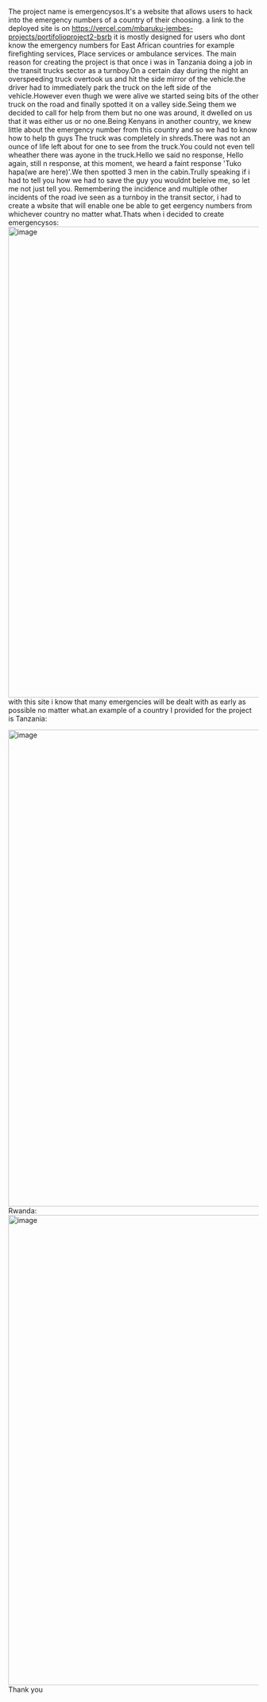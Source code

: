 The project name is emergencysos.It's a website that allows users to hack into the emergency numbers of a country of their choosing.
a link to the deployed site is on https://vercel.com/mbaruku-jembes-projects/portifolioproject2-bsrb
it is mostly designed for users who dont know the emergency numbers for East African countries for example firefighting services, Place services or ambulance services.
The main reason for creating the project is that once i was in Tanzania doing a job in the transit trucks sector as a turnboy.On a certain day during the night an overspeeding truck overtook us and hit the side mirror of the vehicle.the driver had to immediately park the truck on the left side of the vehicle.However even thugh we were alive we started seing bits of the other truck on the road and finally spotted it on a valley side.Seing them we decided to call for help from them but no one was around, it dwelled on us that it was either us or no one.Being Kenyans in another country, we knew little about the emergency number from this country and so we had to know how to help th guys
The truck was completely in shreds.There was not an ounce of life left about for one to see from the truck.You could not even tell wheather there was ayone in the truck.Hello we said no response, Hello again, still n response, at this moment, we heard a faint response 'Tuko hapa(we are here)'.We then spotted 3 men in the cabin.Trully speaking if i had to tell you how we had to save the guy you wouldnt beleive me, so let me not just tell you.
Remembering the incidence and multiple other incidents of the road ive seen as a turnboy in the transit sector, i had to create a wbsite that will enable one be able to get eergency numbers from whichever country no matter what.Thats when i decided to create emergencysos:<img width="948" alt="image" src="https://github.com/user-attachments/assets/853a1171-4570-4d2d-a319-262a068e0ba5">
with this site i know that many emergencies will be dealt with as early as possible no matter what.an example of a country I provided for the project is Tanzania:

<img width="960" alt="image" src="https://github.com/user-attachments/assets/672d55ad-2c71-4aa7-a45b-dc11d71ee19f">
Rwanda:
<img width="947" alt="image" src="https://github.com/user-attachments/assets/02121162-2348-4587-84f8-ce76eeb3187b">
Thank you



